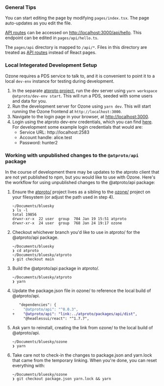 
### General Tips

You can start editing the page by modifying `pages/index.tsx`. The page auto-updates as you edit the file.

[API routes](https://nextjs.org/docs/api-routes/introduction) can be accessed on [http://localhost:3000/api/hello](http://localhost:3000/api/hello). This endpoint can be edited in `pages/api/hello.ts`.

The `pages/api` directory is mapped to `/api/*`. Files in this directory are treated as [API routes](https://nextjs.org/docs/api-routes/introduction) instead of React pages.

### Local Integerated Development Setup

Ozone requires a PDS service to talk to, and it is convenient to point it to a local `dev-env` instance for testing during development.

1. In the separate [atproto project](https://github.com/bluesky-social/atproto), run the dev server using `yarn workspace @atproto/dev-env start`. This will run a PDS, seeded with some users and data for you.
2. Run the development server for Ozone using `yarn dev`. This will start running the Ozone frontend at `http://localhost:3000`.
3. Navigate to the login page in your browser, at [http://localhost:3000](http://localhost:3000).
4. Login using the atproto dev-env credentials, which you can find [here](https://github.com/bluesky-social/atproto/blob/a1240f0a37030766dfe0a2ccfdc2810432520ae9/packages/dev-env/src/mock/index.ts#L59-L84). For development some example login credentials that would are:
   - Service URL: http://localhost:2583
   - Account handle: alice.test
   - Password: hunter2

### Working with unpublished changes to the `@atproto/api` package

In the course of development there may be updates to the atproto client that are not yet published to npm, but you would like to use with Ozone. Here's the workflow for using unpublished changes to the @atproto/api package:

1. Ensure the [atproto/](https://github.com/bluesky-social/atproto) project lives as a sibling to the [ozone/](https://github.com/bluesky-social/ozone) project on your filesystem (or adjust the path used in step 4).

   ```
   ~/Documents/bluesky
   ❯ ls -l
   total 19856
   drwxr-xr-x  22 user  group  704 Jan 19 15:51 atproto
   drwxr-xr-x  24 user  group  768 Jan 24 19:17 ozone
   ```

2. Checkout whichever branch you'd like to use in atproto/ for the @atproto/api package.

   ```
   ~/Documents/bluesky
   ❯ cd atproto
   ~/Documents/bluesky/atproto
   ❯ git checkout main
   ```

3. Build the @atproto/api package in atproto/.

   ```
   ~/Documents/bluesky/atproto
   ❯ yarn
   ```

4. Update the package.json file in ozone/ to reference the local build of @atproto/api.

   ```diff
      "dependencies": {
   -    "@atproto/api": "^0.0.3",
   +    "@atproto/api": "link:../atproto/packages/api/dist",
        "@headlessui/react": "^1.7.7",
   ```

5. Ask yarn to reinstall, creating the link from ozone/ to the local build of @atproto/api.
   ```
   ~/Documents/bluesky/ozone
   ❯ yarn
   ```
6. Take care not to check-in the changes to package.json and yarn.lock that came from the temporary linking. When you're done, you can reset everything with:
   ```
   ~/Documents/bluesky/ozone
   ❯ git checkout package.json yarn.lock && yarn
   ```
